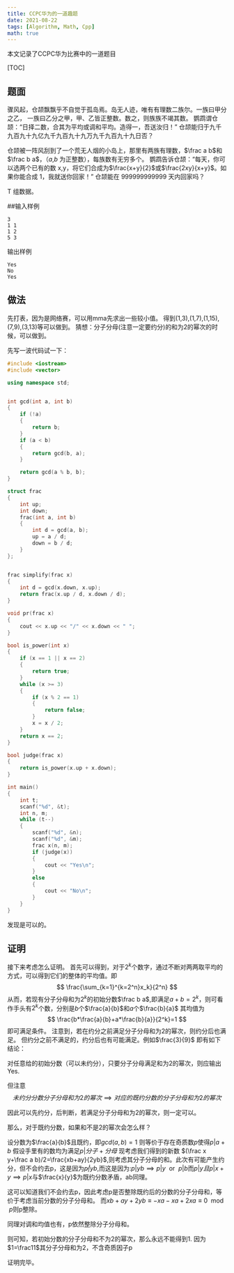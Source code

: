 ```yaml
---
title: CCPC华为的一道趣题
date: 2021-08-22
tags: [Algorithm, Math, Cpp]
math: true
---
```


本文记录了CCPC华为比赛中的一道题目

<!--more-->

[TOC]

## 题面
骤风起，仓颉飘飘乎不自觉于孤岛焉。岛无人迹，唯有有理数二族尔。一族曰甲分之乙，
一族曰乙分之甲，甲、乙皆正整数。数之，则族族不竭其数。
鹦鹉谓仓颉：“日择二数，合其为平均或调和平均。造得一，吾送汝归！”
仓颉能归于九千九百九十九亿九千九百九十九万九千九百九十九日否？

仓颉被一阵风刮到了一个荒无人烟的小岛上，那里有两族有理数，$\frac a b$和$\frac b a$，（$a$,$b$ 为正整数），每族数有无穷多个。
鹦鹉告诉仓颉：“每天，你可以选两个已有的数 x,y，将它们合成为$\frac{x+y}{2}$或$\frac{2xy}{x+y}$。如果你能合成 1，我就送你回家！”
仓颉能在 999999999999 天内回家吗？

T 组数据。

##输入样例
```
3
1 1
1 2
5 3
```

输出样例
```
Yes
No
Yes
```

## 做法

先打表，因为是网络赛，可以用mma先求出一些较小值。
得到(1,3),(1,7),(1,15),(7,9),(3,13)等可以做到。
猜想：分子分母(注意一定要约分)的和为2的幂次的时候，可以做到。

先写一波代码试一下：
```cpp
#include <iostream>
#include <vector>

using namespace std;


int gcd(int a, int b)
{
    if (!a)
    {
        return b;
    }
    if (a < b)
    {
        return gcd(b, a);
    }

    return gcd(a % b, b);
}

struct frac
{
    int up;
    int down;
    frac(int a, int b)
    {
        int d = gcd(a, b);
        up = a / d;
        down = b / d;
    }
};


frac simplify(frac x)
{
    int d = gcd(x.down, x.up);
    return frac(x.up / d, x.down / d);
}

void pr(frac x)
{
    cout << x.up << "/" << x.down << " ";
}

bool is_power(int x)
{
    if (x == 1 || x == 2)
    {
        return true;
    }
    while (x >= 3)
    {
        if (x % 2 == 1)
        {
            return false;
        }
        x = x / 2;
    }
    return x == 2;
}

bool judge(frac x)
{
    return is_power(x.up + x.down);
}

int main()
{
    int t;
    scanf("%d", &t);
    int n, m;
    while (t--)
    {
        scanf("%d", &n);
        scanf("%d", &m);
        frac x(n, m);
        if (judge(x))
        {
            cout << "Yes\n";
        }
        else
        {
            cout << "No\n";
        }
    }
}
```

发现是可以的。

## 证明
接下来考虑怎么证明。
首先可以得到，对于$2^k$个数字，通过不断对两两取平均的方式，可以得到它们的整体的平均值。即
$$
\frac{\sum_{k=1}^{k=2^n}x_k}{2^n}
$$
从而，若现有分子分母和为$2^k$的初始分数$\frac b a$,即满足$a+b=2^k$，则可看作手头有$2^k$个数，分别是$b$个$\frac{a}{b}$和$a$个$\frac{b}{a}$
其均值为
$$
\frac{b*\frac{a}{b}+a*\frac{b}{a}}{2^k}=1
$$
即可满足条件。
注意到，若在约分之前满足分子分母和为2的幂次，则约分后也满足。
但约分之前不满足的，约分后也有可能满足。例如$\frac{3}{9}$
即有如下结论：

对任意给的初始分数（可以未约分），只要分子分母满足和为2的幂次，则应输出Yes.

但注意
$$
未约分分数分子分母和为2的幂次\implies 对应的既约分数的分子分母和为2的幂次
$$

因此可以先约分，后判断，若满足分子分母和为2的幂次，则一定可以。

那么，对于既约分数，如果和不是2的幂次会怎么样？

设分数为$\frac{a}{b}$且既约，即$gcd(a,b)=1$
则等价于存在奇质数$p$使得$p|a+b$
假设手里有的数均为满足$p|分子+分母$
现考虑我们得到的新数
$(\frac x y+\frac a b)/2=\frac{xb+ay}{2yb}$,则考虑其分子分母的和。此次有可能产生约分，但不会约去p，这是因为$p\not| yb$,而这是因为:$p|yb\implies p|y \ \ \text{or}\ \ p|b$而$p|y且p|x+y\implies p|x$与$\frac{x}{y}$为既约分数矛盾，ab同理。

这可以知道我们不会约去p，因此考虑p是否整除既约后的分数的分子分母和，等价于考虑当前分数的分子分母和。
而$xb+ay+2yb\equiv -xa-xa+2xa \equiv 0 \mod p$则p整除。

同理对调和均值也有，p依然整除分子分母和。

则可知，若初始分数的分子分母和不为2的幂次，那么永远不能得到1. 因为$1=\frac11$其分子分母和为2，不含奇质因子p

证明完毕。